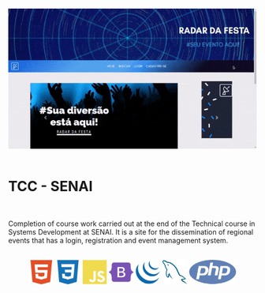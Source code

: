 <div align="center">
    <br/>
    <img src="./img/tcctecnico.gif"/>
    <br>
</div>

<br/>

# TCC - SENAI

<br/>

Completion of course work carried out at the end of the Technical course in Systems Development at SENAI. It is a site for the dissemination of regional events that has a login, registration and event management system.

<div align="center">
    <br/>
    <img height="50px" src="./img/html.svg"/>
    <img height="50px" src="./img/css.svg"/>
    <img height="50px" src="./img/javascript.svg"/>
    <img height="50px" src="./img/bootstrap.svg"/>
    <img height="50px" src="./img/jquery.svg"/>
    <img height="50px" src="./img/mysql.svg"/>
    <img height="50px" src="./img/php.svg"/>
    <br/>
</div>

<br/>
